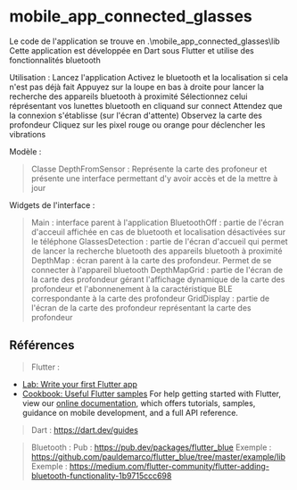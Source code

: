 # mobile_app_connected_glasses

Le code de l'application se trouve en .\mobile_app_connected_glasses\lib
Cette application est développée en Dart sous Flutter et utilise des fonctionnalités bluetooth

Utilisation :
Lancez l'application
Activez le bluetooth et la localisation si cela n'est pas déjà fait
Appuyez sur la loupe en bas à droite pour lancer la recherche des appareils bluetooth à proximité
Sélectionnez celui réprésentant vos lunettes bluetooth en cliquand sur connect
Attendez que la connexion s'établisse (sur l'écran d'attente)
Observez la carte des profondeur
Cliquez sur les pixel rouge ou orange pour déclencher les vibrations

Modèle :
> Classe DepthFromSensor :
Représente la carte des profoneur et présente une interface permettant d'y avoir accès et de la mettre à jour

Widgets de l'interface :
> Main : interface parent à l'application
> BluetoothOff : partie de l'écran d'acceuil affichée en cas de bluetooth et localisation désactivées sur le téléphone
> GlassesDetection : partie de l'écran d'accueil qui permet de lancer la recherche bluetooth des appareils bluetooth à proximité
> DepthMap : écran parent à la carte des profondeur. Permet de se connecter à l'appareil bluetooth
> DepthMapGrid : partie de l'écran de la carte des profondeur gérant l'affichage dynamique de la carte des profondeur et l'abonnenement à la caractéristique BLE correspondante à la carte des profondeur
> GridDisplay : partie de l'écran de la carte des profondeur représentant la carte des profondeur

## Références
> Flutter :
- [Lab: Write your first Flutter app](https://flutter.dev/docs/get-started/codelab)
- [Cookbook: Useful Flutter samples](https://flutter.dev/docs/cookbook)
For help getting started with Flutter, view our 
[online documentation](https://flutter.dev/docs), which offers tutorials, 
samples, guidance on mobile development, and a full API reference.

> Dart :
https://dart.dev/guides

> Bluetooth :
Pub : https://pub.dev/packages/flutter_blue
Exemple : https://github.com/pauldemarco/flutter_blue/tree/master/example/lib
Exemple : https://medium.com/flutter-community/flutter-adding-bluetooth-functionality-1b9715ccc698

